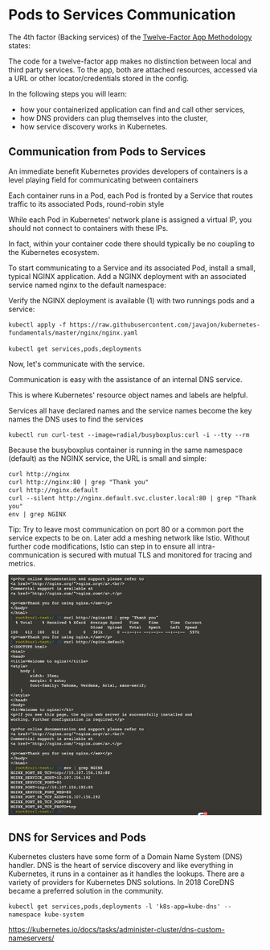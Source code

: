 # Pods to Services Communication

The 4th factor (Backing services) of the [Twelve-Factor App Methodology](https://en.wikipedia.org/wiki/Twelve-Factor_App_methodology) states:

The code for a twelve-factor app makes no distinction between local and third party services. To the app, both are attached resources, accessed via a URL or other locator/credentials stored in the config.

In the following steps you will learn:

* how your containerized application can find and call other services,
* how DNS providers can plug themselves into the cluster,
* how service discovery works in Kubernetes.

## Communication from Pods to Services

An immediate benefit Kubernetes provides developers of containers is a level playing field for communicating between containers

Each container runs in a Pod, each Pod is fronted by a Service that routes traffic to its associated Pods, round-robin style

While each Pod in Kubernetes' network plane is assigned a virtual IP, you should not connect to containers with these IPs.

In fact, within your container code there should typically be no coupling to the Kubernetes ecosystem.

To start communicating to a Service and its associated Pod, install a small, typical NGINX application. Add a NGINX deployment with an associated service named nginx to the default namespace:

Verify the NGINX deployment is available (1) with two runnings pods and a service:

```
kubectl apply -f https://raw.githubusercontent.com/javajon/kubernetes-fundamentals/master/nginx/nginx.yaml

kubectl get services,pods,deployments
```

Now, let's communicate with the service.

Communication is easy with the assistance of an internal DNS service. 

This is where Kubernetes' resource object names and labels are helpful. 

Services all have declared names and the service names become the key names the DNS uses to find the services

```
kubectl run curl-test --image=radial/busyboxplus:curl -i --tty --rm
```

Because the busyboxplus container is running in the same namespace (default) as the NGINX service, the URL is small and simple:


```
curl http://nginx
curl http://nginx:80 | grep "Thank you"
curl http://nginx.default
curl --silent http://nginx.default.svc.cluster.local:80 | grep "Thank you"
env | grep NGINX
```


Tip: Try to leave most communication on port 80 or a common port the service expects to be on. 
Later add a meshing network like Istio. Without further code modifications, Istio can step in to ensure all intra-communication is secured with mutual TLS and monitored for tracing and metrics.

![secret_mount.png](communication/img.png)

## DNS for Services and Pods

Kubernetes clusters have some form of a Domain Name System (DNS) handler. DNS is the heart of service discovery and like everything in Kubernetes, it runs in a container as it handles the lookups. There are a variety of providers for Kubernetes DNS solutions. In 2018 CoreDNS became a preferred solution in the community.

```
kubectl get services,pods,deployments -l 'k8s-app=kube-dns' --namespace kube-system
```

https://kubernetes.io/docs/tasks/administer-cluster/dns-custom-nameservers/